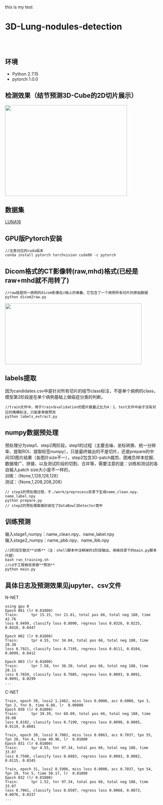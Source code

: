 this is my test
# 3D-Lung-nodules-detection
<br><br>
## 环境
   * Python 2.7.15
   * pytorch 1.0.0
   
## 检测效果（结节预测3D-Cube的2D切片展示）
<img src="https://github.com/RoyceMao/3D-Lung-nodules-detection/blob/master/img/EG.png" width="402" height="299"/>

## 数据集
   [LUNA16](https://luna16.grand-challenge.org/)
   
## GPU版Pytorch安装
```
//注意对应的cuda版本
conda install pytorch torchvision cuda90 -c pytorch
```
## Dicom格式的CT影像转(raw,mhd)格式(已经是raw+mhd就不用转了)
```
//raw就是同一病例的dicom影像在z轴上的堆叠，它包含了一个病例所有切片的原始数据
python dicom2raw.py
```
<img src="https://github.com/RoyceMao/3D-Lung-nodules-detection/blob/master/img/EG1.png" width="450" height="200"/>

## labels提取
因为candidates.csv中是针对所有切片的结节class标注，不是单个病例的class，模型第2阶段是在单个病例基础上做癌症分类的判断。
```
//train文件中，用于train与validation的图片数量之比为4：1，test文件中由于没有对应的掩模标注，只能拿来做预测
python labels_extract.py
```

## numpy数据预处理
预处理分为step1、step2两阶段，step1的过程（主要去噪、坐标转换、统一分辨率、提取ROI、提取标签numpy），只是最终输出的不是切片，还是prepare的中间3D图片结果（各图片size不一），step2包含3D-patch裁剪、困难负样本挖掘、数据增广、拼接、以及测试阶段的切割、合并等，需要注意的是：训练和测试的各自输入patch size大小是不一样的，<br>
    训练：（None,1,128,128,128）<br>
    测试：（None,1,208,208,208）<br>
```
// step1的预处理过程，于./work/preprocess目录下生成name_clean.npy、name_label.npy
python prepare.py
// step2的预处理直接封装在了DataBowl3Detector类中
```

## 训练预测
输入stage1_numpy：name_clean.npy、name_label.npy<br>
输入stage2_numpy：name_pbb.npy、name_lbb.npy<br>

```
//2阶段交替式**训练**（注：shell脚本中注释掉的1阶段输出，用根目录下的main.py脚本代替）
bash run_training.sh
//cd于工程根目录做**预测**
python main.py
```

## 具体日志及预测效果见jupyter、csv文件
N-NET
```
using gpu 0
Epoch 001 (lr 0.01000)
Train:      tpr 15.15, tnr 21.81, total pos 66, total neg 188, time 42.76
loss 0.9499, classify loss 0.8090, regress loss 0.0326, 0.0225, 0.0410, 0.0447
 
Epoch 002 (lr 0.01000)
Train:      tpr 4.55, tnr 34.04, total pos 66, total neg 188, time 28.38
loss 0.7921, classify loss 0.7195, regress loss 0.0111, 0.0104, 0.0099, 0.0412
 
Epoch 003 (lr 0.01000)
Train:      tpr 7.58, tnr 38.30, total pos 66, total neg 188, time 28.11
loss 0.7659, classify loss 0.7085, regress loss 0.0093, 0.0091, 0.0091, 0.0299
...
```
C-NET
```
Train, epoch 30, loss2 1.2462, miss loss 0.0000, acc 0.6000, tpn 3, fpn 2, fnn 0, time 6.88, lr  0.00000
Epoch 030 (lr 0.01000)
Train:      tpr 39.39, tnr 68.09, total pos 66, total neg 188, time 39.00
loss 0.8102, classify loss 0.7199, regress loss 0.0098, 0.0085, 0.0119, 0.0601
 
Train, epoch 30, loss2 0.7002, miss loss 0.0863, acc 0.7037, tpn 55, fpn 20, fnn 4, time 49.96, lr  0.01000
Epoch 031 (lr 0.01000)
Train:      tpr 4.55, tnr 97.34, total pos 66, total neg 188, time 33.07
loss 0.7508, classify loss 0.6883, regress loss 0.0083, 0.0082, 0.0115, 0.0345
 
Train, epoch 31, loss2 0.5906, miss loss 0.0000, acc 0.7037, tpn 54, fpn 19, fnn 5, time 50.17, lr  0.01000
Epoch 032 (lr 0.01000)
Train:      tpr 1.52, tnr 97.34, total pos 66, total neg 188, time 33.07
loss 0.7061, classify loss 0.6507, regress loss 0.0068, 0.0073, 0.0076, 0.0337
...
```
